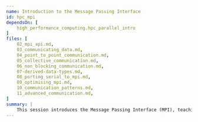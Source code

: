 ```yaml
---
name: Introduction to the Message Passing Interface
id: hpc_mpi
dependsOn: [
    high_performance_computing.hpc_parallel_intro
]
files: [
    02_mpi_api.md,
    03_communicating_data.md,
    04_point_to_point_communication.md,
    05_collective_communication.md,
    06_non_blocking_communication.md,
    07-derived-data-types.md,
    08_porting_serial_to_mpi.md,
    09_optimising_mpi.md,
    10_communication_patterns.md,
    11_advanced_communication.md,
]
summary: |
    This session introduces the Message Passing Interface (MPI), teaching trainees how to use the MPI API for compiling and running applications across multiple processes. It covers point-to-point and collective communication, non-blocking functions, and handling non-contiguous memory with derived data types. Attendees will practice converting serial code to parallel, understanding scaling performance, and using profilers to optimise MPI applications.
---
```


